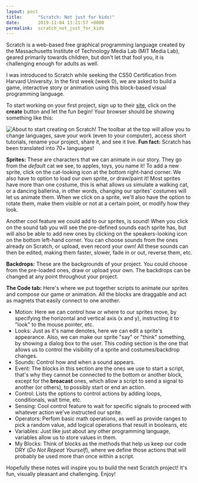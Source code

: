 ```yaml
---
layout: post
title:      "Scratch: Not just for kids!"
date:       2019-11-04 13:21:57 +0000
permalink:  scratch_not_just_for_kids
---
```



Scratch is a web-based free graphical programming language created by the Massachusetts Institute of Technology Media Lab (MIT Media Lab), geared primarily towards children, but don't let that fool you, it is challenging enough for adults as well.

I was introduced to Scratch while seeking the CS50 Certification from Harvard University. In the first week (week 0), we are asked to build a game, interactive story or animation using this block-based visual programming language.

To start working on your first project, sign up to their [site](https://scratch.mit.edu/), click on the **create** button and let the fun begin! Your browser should be showing something like this:

![About to start creating on Scratch!](https://thepracticaldev.s3.amazonaws.com/i/kkgdsn38csem8lo5b582.jpg)
The toolbar at the top will allow you to change languages, save your work (even to your computer), access short tutorials, rename your project, share it, and see it live. **Fun fact:** Scratch has been translated into 70+ languages!

**Sprites:** These are characters that we can animate in our story. They go from the *default* cat we see, to apples, toys, you name it! To add a new sprite, click on the cat-looking icon at the bottom right-hand corner. We also have to option to load our own sprite, or draw/paint it! Most sprites have more than one costume, this is what allows us simulate a walking cat, or a dancing ballerina, in other words, changing our sprites' costumes will let us animate them. When we click on a sprite, we'll also have the option to rotate them, make them visible or not at a certain point, or modify how they look.

Another cool feature we could add to our sprites, is sound! When you click on the sound tab you will see the pre-defined sounds each sprite has, but will also be able to add new ones by clicking on the speakers-looking icon on the bottom left-hand corner. You can choose sounds from the ones already on Scratch, or upload, even record your own! All these sounds can then be edited, making them faster, slower, fade in or out, reverse them, etc.

**Backdrops:** These are the backgrounds of your project. You could choose from the pre-loaded ones, draw or upload your own. The backdrops can be changed at any point throughout your project.

**The Code tab:** Here's where we put together scripts to animate our sprites and compose our game or animation. All the blocks are draggable and act as magnets that easily connect to one another.

* Motion: Here we can control how or where to our sprites move, by specifying the horizontal and vertical axis (x and y), instructing it to "look" to the mouse pointer, etc.
* Looks: Just as it's name denotes, here we can edit a sprite's appearance. Also, we can make our sprite "say" or "think" something, by showing a dialog box to the user. This coding section is the one that allows us to control the visibility of a sprite and costumes/backdrop changes.
* Sounds: Control how and when a sound appears.
* Event: The blocks in this section are the ones we use to start a script, that's why they cannot be connected to the bottom or another block, except for the **broacast** ones, which allow a script to send a signal to another (or others), to possibly start or end an action.
* Control: Lists the options to control actions by adding loops, conditionals, wait time, etc.
* Sensing: Cool control feature to wait for specific signals to proceed with whatever action we've instructed our sprite.
* Operators: Perfom basic math operations, as well as provide ranges to pick a random value, add logical operations that result in booleans, etc  
* Variables: Just like just about any other programming language, variables allow us to store values in them. 
* My Blocks: Think of blocks as the methods that help us keep our code DRY (*Do Not Repeat Yourself*), where we define those actions that will probably be used more than once within a script.

Hopefully these notes will inspire you to build the next Scratch project! It's fun, visually pleasant and challenging. Enjoy!
